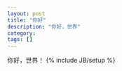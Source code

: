 ```yaml
---
layout: post
title: "你好"
description: "你好，世界"
category: 
tags: []
---
```

你好，世界！
{% include JB/setup %}
